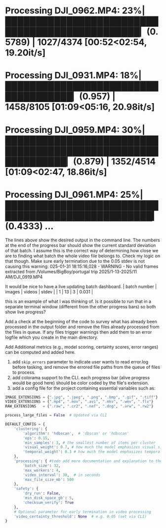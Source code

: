 # Processing DJI_0962.MP4:  23%|███████████████████████████████████████████████▏(0.5789)                                                                                                                                 | 1027/4374 [00:52<02:54, 19.20it/s]
# Processing DJI_0931.MP4:  18%|████████████████████████████████████▏(0.957)                                                                                                                                             | 1458/8105 [01:09<05:16, 20.98it/s]
# Processing DJI_0959.MP4:  30%|████████████████████████████████████████████████████████████▏(0.879)                                                                                                                     | 1352/4514 [01:09<02:47, 18.86it/s]
# Processing DJI_0961.MP4:  25%|█████████████████████████████████████████████████▎(0.4333) ...


The lines above show the desired output in the command line.
The numbers at the end of the progress bar should show the current standard deviation of that batch.
I assume this is the correct way of determining how close we are to finding what batch the whole video file belongs to.
Check my logic on that though.
Make sure early termination due to the 0.05 stdev is not causing this warning: 025-01-31 18:15:16,028 - WARNING - No valid frames extracted from /Volumes/BigBoy/portugal trip 2025/1-13-2025/11 AM/DJI_0919.MP4

It would be nice to have a live updating batch dashboard.
| batch number | images | videos | stdev |
| 1 | 13 | 3 | 0.031 |

this is an example of what I was thinking of. Is it possible to run that in a separate terminal window (different from the other progress bars) so both show live progress?

Add a check at the beginning of the code to survey what has already been processed in the output folder and remove the files already processed from the files in queue.
If any files trigger warnings then add them to an error logfile which you create in the main directory.

Add Additional metrics (e.g., model scoring, certainty scores, error ranges) can be computed and added here.


1. add `skip_errors` parameter to indicate user wants to read error.log before tasking, and remove the errored file paths from the queue of files to process.
2. add colorama support to the CLI. each progress bar (alive progress would be good here) should be color coded by the file's extension.
3. add a config file for the project containing essential variables such as:
```py
IMAGE_EXTENSIONS = {".jpg", ".jpeg", ".png", ".bmp", ".gif", ".tiff"}
VIDEO_EXTENSIONS = {".mp4", ".mov", ".avi", ".mkv", ".wmv", ".flv"}
RAW_EXTENSIONS   = {".raw", ".cr2", ".nef", ".dng", ".arw", ".rw2"}

process_large_files = False  # Updated via CLI

DEFAULT_CONFIG = {
    'clustering': {
        'algorithm': 'hdbscan',  # 'dbscan' or 'hdbscan'
        'eps': 0.15,
        'min_samples': 3, # the smallest number of items per cluster
        'visual_weight': 0.7, # how much the model emphasizes visual similarity over temporal similarity.
        'temporal_weight': 0.3 # how much the model emphasizes temporal similarity over visual similarity.
    },
    'processing': { #todo add more documentation and explanation to these parameters as comments.
        'batch_size': 32,
        'max_workers': 4,
        'video_interval': 30,  # in seconds
        'max_file_size_mb': 500
    },
    'safety': {
        'dry_run': False,
        'min_disk_space_gb': 5,
        'checksum_verify': True
    },
    # Optional parameter for early termination in video processing
    'video_certainty_threshold': None  # e.g. 0.05 (set via CLI)
}

```
